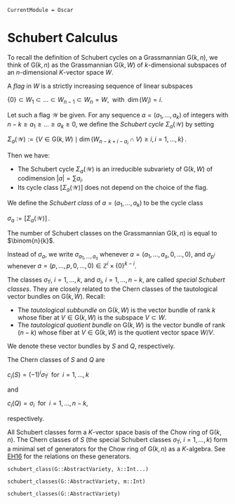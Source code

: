 ```@meta
CurrentModule = Oscar
```

# Schubert Calculus

To recall the definition of Schubert cycles on a Grassmannian $\mathrm{G}(k,n)$, we think of $\mathrm{G}(k, n)$ as the
Grassmannian $\mathrm{G}(k, W)$ of $k$-dimensional subspaces of an $n$-dimensional $K$-vector space $W$.

A *flag* in $W$ is a strictly increasing sequence of linear subspaces

$\{0\} \subset W_1 \subset \dots \subset W_{n-1} \subset W_n = W, \; \text{ with }\; \dim(W_i) = i.$

Let such a flag  $\mathcal{W}$ be given. For any sequence $a = (a_1, \ldots, a_k)$
of integers with $n-k \geq a_1 \geq \ldots \geq a_k \geq 0$, we define
the *Schubert cycle* $\Sigma_a(\mathcal{W})$ by setting

$\Sigma_a(\mathcal{W}):= \{ V \in \mathrm{G}(k, W)\mid \dim(W_{n-k+i-a_i} \cap V) \geq i, i = 1, \ldots, k \} \,.$

Then we have:
- The Schubert cycle $\Sigma_a(\mathcal{W})$ is an irreducible subvariety of $\mathrm{G}(k, W)$ of codimension $|a| = \sum a_i$.
- Its cycle class $[\Sigma_a(\mathcal{W})]$ does not depend on the choice of the flag.

We define the *Schubert class* of $a = (a_1, \ldots, a_k)$ to be the cycle class

$\sigma_a := [\Sigma_a(\mathcal{W})] \,.$

The number of Schubert classes on the Grassmannian $\mathrm{G}(k, n)$ is equal to $\binom{n}{k}$.

Instead of $\sigma_a$, we write $\sigma_{a_1,\ldots,a_s}$  whenever
$a = (a_1, \ldots, a_s, 0, \ldots, 0)$, and $\sigma_{p^i}$ whenever
$a = (p, \ldots, p, 0, \ldots, 0) \in \mathbb Z^i \times \{0\}^{k-i}$.

The classes  $\sigma_{1^i}$, $i = 1, \ldots, k$, and $\sigma_i$, $i = 1, \ldots, n-k$, are
called *special Schubert classes*. They are closely related to the Chern classes of the tautological
vector bundles on $\mathrm{G}(k, W)$. Recall:

- The *tautological subbundle* on $\mathrm{G}(k, W)$ is the vector bundle of rank $k$ whose fiber at $V \in \mathrm{G}(k, W)$ is the subspace $V \subset W$.
- The *tautological quotient bundle* on $\mathrm{G}(k, W)$ is the vector bundle of rank $(n-k)$ whose fiber at $V \in \mathrm{G}(k, W)$ is the quotient vector space $W/V$.

We denote these vector bundles by $S$ and $Q$, respectively.

The Chern classes of $S$ and $Q$ are

$c_i(S) = (-1)^i \sigma_{1^i} \; \text{ for } \;  i = 1, \ldots, k$

and

$c_i(Q) = \sigma_i \; \text{ for }\; i = 1, \ldots, n-k,$

respectively.

All Schubert classes form a $K$-vector space basis of the Chow ring of $\mathrm{G}(k,n)$.
The  Chern classes of $S$ (the special Schubert classes $\sigma_{1^i}$, $i=1, \ldots, k$)
form a minimal set of generators for the Chow ring of $\mathrm{G}(k,n)$ as a $K$-algebra.
See [EH16](@cite) for the relations on these generators.

```@docs
schubert_class(G::AbstractVariety, λ::Int...)
```

```@docs
schubert_classes(G::AbstractVariety, m::Int)
```

```@docs
schubert_classes(G::AbstractVariety)
```




